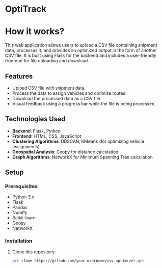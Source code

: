 # OptiTrack
# How it works?

This web application allows users to upload a CSV file containing shipment data, processes it, and provides an optimized output in the form of another CSV file. It is built using Flask for the backend and includes a user-friendly frontend for file uploading and download.

## Features

- Upload CSV file with shipment data.
- Process the data to assign vehicles and optimize routes.
- Download the processed data as a CSV file.
- Visual feedback using a progress bar while the file is being processed.

## Technologies Used

- **Backend**: Flask, Python
- **Frontend**: HTML, CSS, JavaScript
- **Clustering Algorithms**: DBSCAN, KMeans (for optimizing vehicle assignments)
- **Geospatial Analysis**: Geopy for distance calculation
- **Graph Algorithms**: NetworkX for Minimum Spanning Tree calculation

## Setup

### Prerequisites

- Python 3.x
- Flask
- Pandas
- NumPy
- Scikit-learn
- Geopy
- NetworkX

### Installation

1. Clone this repository:
   ```bash
   git clone https://github.com/your-username/csv-optimizer.git
